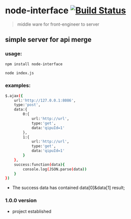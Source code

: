 # node-interface [![Build Status](https://travis-ci.org/xtx1130/node-interface.svg?branch=master)](https://travis-ci.org/xtx1130/node-interface)

> middle ware for front-engineer to server

## simple server for api merge

### usage:

```bash
npm install node-interface
```

```bash
node index.js
```

### examples:

```bash
$.ajax({
	url:'http://127.0.0.1:8086',
	type:'post',
	data:{
		0:{
			url:'http://url',
			type:'get',
			data:'qipuId=1'
		},
		1:{
			url:'http://url',
			type:'get',
			data:'qipuId=1'
		}
	},
	success:function(data){
		console.log(JSON.parse(data))
	}
})
```
+ The success data has contained data[0]&data[1] result;

### 1.0.0 version 

+ project established
